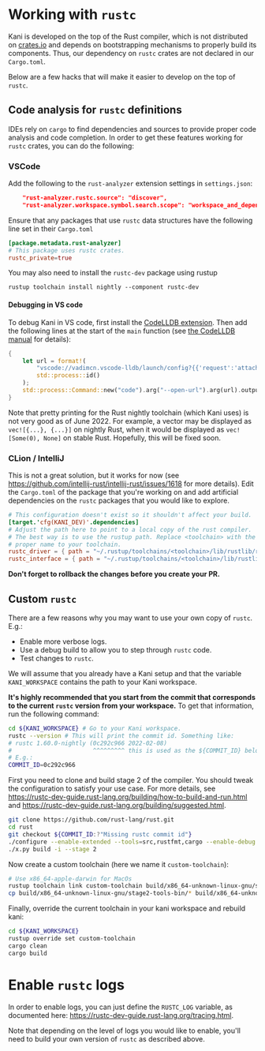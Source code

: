 # Working with `rustc`

Kani is developed on the top of the Rust compiler, which is not distributed on [crates.io](https://crates.io/) and depends on
bootstrapping mechanisms to properly build its components.
Thus, our dependency on `rustc` crates are not declared in our `Cargo.toml`.

Below are a few hacks that will make it easier to develop on the top of `rustc`.

## Code analysis for `rustc` definitions

IDEs rely on `cargo` to find dependencies and sources to provide proper code analysis and code completion.
In order to get these features working for `rustc` crates, you can do the following:

### VSCode

Add the following to the `rust-analyzer` extension settings in `settings.json`:
```json
    "rust-analyzer.rustc.source": "discover",
    "rust-analyzer.workspace.symbol.search.scope": "workspace_and_dependencies",
```

Ensure that any packages that use `rustc` data structures have the following line set in their `Cargo.toml`

```toml
[package.metadata.rust-analyzer]
# This package uses rustc crates.
rustc_private=true
```

You may also need to install the `rustc-dev` package using rustup

```
rustup toolchain install nightly --component rustc-dev
```

#### Debugging in VS code

To debug Kani in VS code, first install the [CodeLLDB extension](https://marketplace.visualstudio.com/items?itemName=vadimcn.vscode-lldb).
Then add the following lines at the start of the `main` function (see [the CodeLLDB manual](https://github.com/vadimcn/vscode-lldb/blob/master/MANUAL.md#attaching-debugger-to-the-current-process-rust) for details):

```rust
{
    let url = format!(
        "vscode://vadimcn.vscode-lldb/launch/config?{{'request':'attach','sourceLanguages':['rust'],'waitFor':true,'pid':{}}}",
        std::process::id()
    );
    std::process::Command::new("code").arg("--open-url").arg(url).output().unwrap();
}
```

Note that pretty printing for the Rust nightly toolchain (which Kani uses) is not very good as of June 2022.
For example, a vector may be displayed as `vec![{...}, {...}]` on nightly Rust, when it would be displayed as `vec![Some(0), None]` on stable Rust.
Hopefully, this will be fixed soon.

### CLion / IntelliJ
This is not a great solution, but it works for now (see <https://github.com/intellij-rust/intellij-rust/issues/1618>
for more details).
Edit the `Cargo.toml` of the package that you're working on and add artificial dependencies on the `rustc` packages that you would like to explore.

```toml
# This configuration doesn't exist so it shouldn't affect your build.
[target.'cfg(KANI_DEV)'.dependencies]
# Adjust the path here to point to a local copy of the rust compiler.
# The best way is to use the rustup path. Replace <toolchain> with the
# proper name to your toolchain.
rustc_driver = { path = "~/.rustup/toolchains/<toolchain>/lib/rustlib/rustc-src/rust/compiler/rustc_driver" }
rustc_interface = { path = "~/.rustup/toolchains/<toolchain>/lib/rustlib/rustc-src/rust/compiler/rustc_interface" }
```

**Don't forget to rollback the changes before you create your PR.**

## Custom `rustc`

There are a few reasons why you may want to use your own copy of `rustc`. E.g.:
- Enable more verbose logs.
- Use a debug build to allow you to step through `rustc` code.
- Test changes to `rustc`.

We will assume that you already have a Kani setup and that the variable `KANI_WORKSPACE` contains the path to your Kani workspace.

**It's highly recommended that you start from the commit that corresponds to the current `rustc` version from your workspace.**
To get that information, run the following command:
```bash
cd ${KANI_WORKSPACE} # Go to your Kani workspace.
rustc --version # This will print the commit id. Something like:
# rustc 1.60.0-nightly (0c292c966 2022-02-08)
#                       ^^^^^^^^^ this is used as the ${COMMIT_ID} below
# E.g.:
COMMIT_ID=0c292c966
```

First you need to clone and build stage 2 of the compiler.
You should tweak the configuration to satisfy your use case.
For more details, see <https://rustc-dev-guide.rust-lang.org/building/how-to-build-and-run.html> and <https://rustc-dev-guide.rust-lang.org/building/suggested.html>.

```bash
git clone https://github.com/rust-lang/rust.git
cd rust
git checkout ${COMMIT_ID:?"Missing rustc commit id"}
./configure --enable-extended --tools=src,rustfmt,cargo --enable-debug --set=llvm.download-ci-llvm=true
./x.py build -i --stage 2
```

Now create a custom toolchain (here we name it `custom-toolchain`):

```bash
# Use x86_64-apple-darwin for MacOs
rustup toolchain link custom-toolchain build/x86_64-unknown-linux-gnu/stage2
cp build/x86_64-unknown-linux-gnu/stage2-tools-bin/* build/x86_64-unknown-linux-gnu/stage2/bin/
```

Finally, override the current toolchain in your kani workspace and rebuild kani:
```bash
cd ${KANI_WORKSPACE}
rustup override set custom-toolchain
cargo clean
cargo build
```

# Enable `rustc` logs

In order to enable logs, you can just define the `RUSTC_LOG` variable, as documented here: <https://rustc-dev-guide.rust-lang.org/tracing.html>.

Note that depending on the level of logs you would like to enable, you'll need to build your own version of `rustc` as described above.
